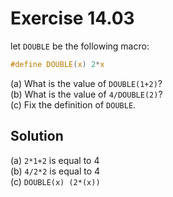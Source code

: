 # Exercise 14.03

let `DOUBLE` be the following macro:

```c
#define DOUBLE(x) 2*x
```

(a) What is the value of `DOUBLE(1+2)`?  
(b) What is the value of `4/DOUBLE(2)`?  
(c) Fix the definition of `DOUBLE`.  

## Solution

(a) `2*1+2` is equal to 4  
(b) `4/2*2` is equal to 4  
(c) `DOUBLE(x) (2*(x))`
